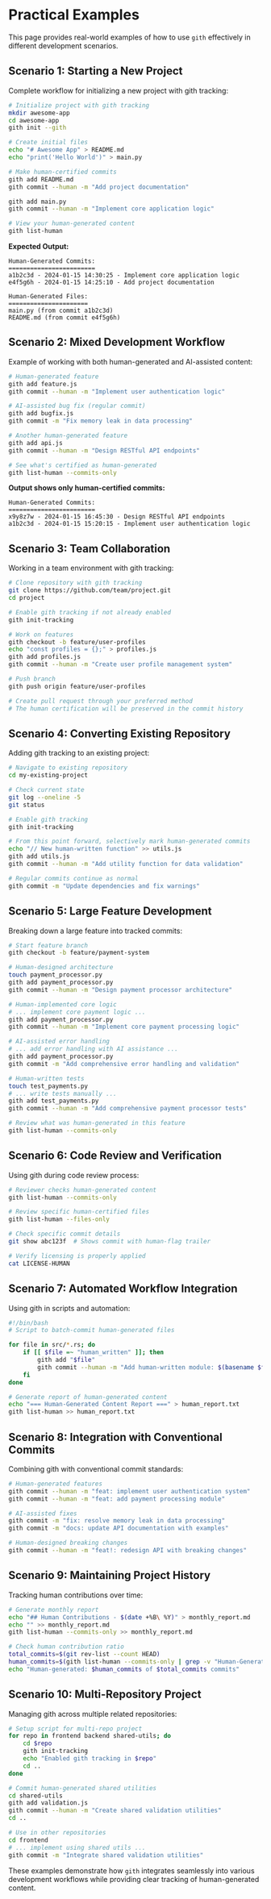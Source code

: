 # Practical Examples

This page provides real-world examples of how to use `gith` effectively in different development scenarios.

## Scenario 1: Starting a New Project

Complete workflow for initializing a new project with gith tracking:

```bash
# Initialize project with gith tracking
mkdir awesome-app
cd awesome-app
gith init --gith

# Create initial files
echo "# Awesome App" > README.md
echo "print('Hello World')" > main.py

# Make human-certified commits
gith add README.md
gith commit --human -m "Add project documentation"

gith add main.py
gith commit --human -m "Implement core application logic"

# View your human-generated content
gith list-human
```

**Expected Output:**
```
Human-Generated Commits:
========================
a1b2c3d - 2024-01-15 14:30:25 - Implement core application logic
e4f5g6h - 2024-01-15 14:25:10 - Add project documentation

Human-Generated Files:
======================
main.py (from commit a1b2c3d)
README.md (from commit e4f5g6h)
```

## Scenario 2: Mixed Development Workflow

Example of working with both human-generated and AI-assisted content:

```bash
# Human-generated feature
gith add feature.js
gith commit --human -m "Implement user authentication logic"

# AI-assisted bug fix (regular commit)
gith add bugfix.js
gith commit -m "Fix memory leak in data processing"

# Another human-generated feature
gith add api.js
gith commit --human -m "Design RESTful API endpoints"

# See what's certified as human-generated
gith list-human --commits-only
```

**Output shows only human-certified commits:**
```
Human-Generated Commits:
========================
x9y8z7w - 2024-01-15 16:45:30 - Design RESTful API endpoints
a1b2c3d - 2024-01-15 15:20:15 - Implement user authentication logic
```

## Scenario 3: Team Collaboration

Working in a team environment with gith tracking:

```bash
# Clone repository with gith tracking
git clone https://github.com/team/project.git
cd project

# Enable gith tracking if not already enabled
gith init-tracking

# Work on features
gith checkout -b feature/user-profiles
echo "const profiles = {};" > profiles.js
gith add profiles.js
gith commit --human -m "Create user profile management system"

# Push branch
gith push origin feature/user-profiles

# Create pull request through your preferred method
# The human certification will be preserved in the commit history
```

## Scenario 4: Converting Existing Repository

Adding gith tracking to an existing project:

```bash
# Navigate to existing repository
cd my-existing-project

# Check current state
git log --oneline -5
git status

# Enable gith tracking
gith init-tracking

# From this point forward, selectively mark human-generated commits
echo "// New human-written function" >> utils.js
gith add utils.js
gith commit --human -m "Add utility function for data validation"

# Regular commits continue as normal
gith commit -m "Update dependencies and fix warnings"
```

## Scenario 5: Large Feature Development

Breaking down a large feature into tracked commits:

```bash
# Start feature branch
gith checkout -b feature/payment-system

# Human-designed architecture
touch payment_processor.py
gith add payment_processor.py
gith commit --human -m "Design payment processor architecture"

# Human-implemented core logic
# ... implement core payment logic ...
gith add payment_processor.py
gith commit --human -m "Implement core payment processing logic"

# AI-assisted error handling
# ... add error handling with AI assistance ...
gith add payment_processor.py
gith commit -m "Add comprehensive error handling and validation"

# Human-written tests
touch test_payments.py
# ... write tests manually ...
gith add test_payments.py
gith commit --human -m "Add comprehensive payment processor tests"

# Review what was human-generated in this feature
gith list-human --commits-only
```

## Scenario 6: Code Review and Verification

Using gith during code review process:

```bash
# Reviewer checks human-generated content
gith list-human --commits-only

# Review specific human-certified files
gith list-human --files-only

# Check specific commit details
git show abc123f  # Shows commit with human-flag trailer

# Verify licensing is properly applied
cat LICENSE-HUMAN
```

## Scenario 7: Automated Workflow Integration

Using gith in scripts and automation:

```bash
#!/bin/bash
# Script to batch-commit human-generated files

for file in src/*.rs; do
    if [[ $file =~ "human_written" ]]; then
        gith add "$file"
        gith commit --human -m "Add human-written module: $(basename $file)"
    fi
done

# Generate report of human-generated content
echo "=== Human-Generated Content Report ===" > human_report.txt
gith list-human >> human_report.txt
```

## Scenario 8: Integration with Conventional Commits

Combining gith with conventional commit standards:

```bash
# Human-generated features
gith commit --human -m "feat: implement user authentication system"
gith commit --human -m "feat: add payment processing module"

# AI-assisted fixes
gith commit -m "fix: resolve memory leak in data processing"
gith commit -m "docs: update API documentation with examples"

# Human-designed breaking changes
gith commit --human -m "feat!: redesign API with breaking changes"
```

## Scenario 9: Maintaining Project History

Tracking human contributions over time:

```bash
# Generate monthly report
echo "## Human Contributions - $(date +%B\ %Y)" > monthly_report.md
echo "" >> monthly_report.md
gith list-human --commits-only >> monthly_report.md

# Check human contribution ratio
total_commits=$(git rev-list --count HEAD)
human_commits=$(gith list-human --commits-only | grep -v "Human-Generated Commits" | grep -v "=" | wc -l)
echo "Human-generated: $human_commits of $total_commits commits"
```

## Scenario 10: Multi-Repository Project

Managing gith across multiple related repositories:

```bash
# Setup script for multi-repo project
for repo in frontend backend shared-utils; do
    cd $repo
    gith init-tracking
    echo "Enabled gith tracking in $repo"
    cd ..
done

# Commit human-generated shared utilities
cd shared-utils
gith add validation.js
gith commit --human -m "Create shared validation utilities"
cd ..

# Use in other repositories
cd frontend
# ... implement using shared utils ...
gith commit -m "Integrate shared validation utilities"
```

These examples demonstrate how `gith` integrates seamlessly into various development workflows while providing clear tracking of human-generated content.
